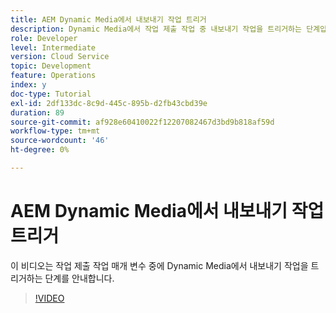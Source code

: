 ```yaml
---
title: AEM Dynamic Media에서 내보내기 작업 트리거
description: Dynamic Media에서 작업 제출 작업 중 내보내기 작업을 트리거하는 단계입니다.
role: Developer
level: Intermediate
version: Cloud Service
topic: Development
feature: Operations
index: y
doc-type: Tutorial
exl-id: 2df133dc-8c9d-445c-895b-d2fb43cbd39e
duration: 89
source-git-commit: af928e60410022f12207082467d3bd9b818af59d
workflow-type: tm+mt
source-wordcount: '46'
ht-degree: 0%

---
```


# AEM Dynamic Media에서 내보내기 작업 트리거

이 비디오는 작업 제출 작업 매개 변수 중에 Dynamic Media에서 내보내기 작업을 트리거하는 단계를 안내합니다.

>[!VIDEO](https://video.tv.adobe.com/v/335454?quality=12&learn=on)
